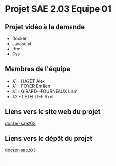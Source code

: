 # Projet SAE 2.03 Equipe 01


## Projet vidéo à la demande

- Docker
- Javascipt
- Html
- Css

## Membres de l'équipe

- A1 - HAZET Alex
- A1 - FOYER Emilien
- A1 - GIRARD--FOURNEAUX Liam
- A2 - LETELLIER Axel

## Liens vers le site web du projet
[docker-sae203](http://di-docker:54688/)
## Liens vers le dépôt du projet

[docker-sae203](`https://github.com/GilbertLeVoyant/docker-sae203`)

.